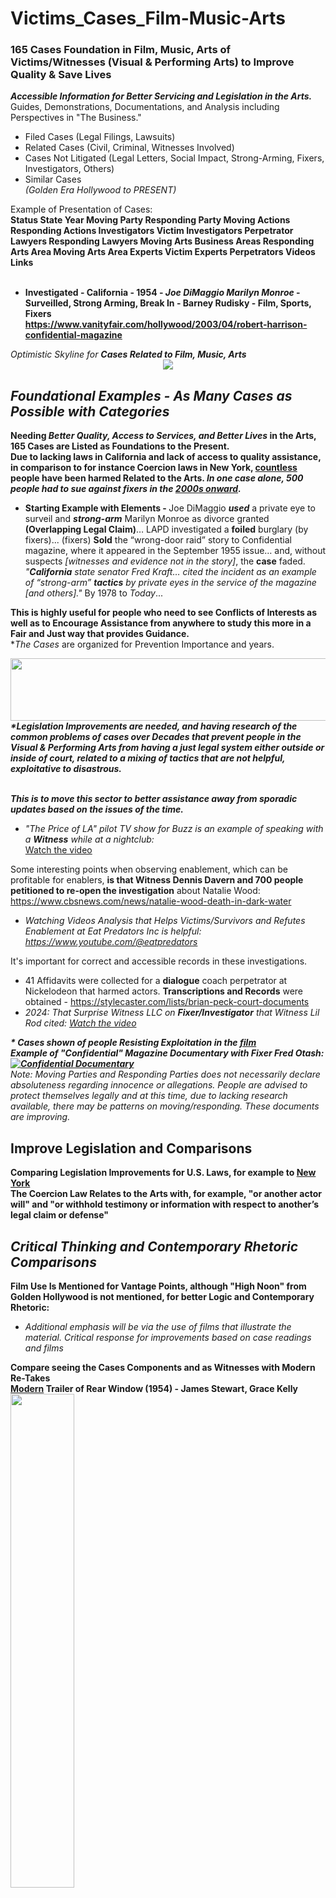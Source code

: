 # Victims_Cases_Film-Music-Arts
<h3>165 Cases Foundation in Film, Music, Arts of Victims/Witnesses (Visual & Performing Arts) to Improve Quality & Save Lives</h3>
<i><b>Accessible Information for Better Servicing and Legislation in the Arts.</i></b>
<br>Guides, Demonstrations, Documentations, and Analysis including Perspectives in "The Business." </i><br> 

- Filed Cases (Legal Filings, Lawsuits)<br>
- Related Cases (Civil, Criminal, Witnesses Involved)<br>
- Cases Not Litigated (Legal Letters, Social Impact, Strong-Arming, Fixers, Investigators, Others)<br>
- Similar Cases<br>
 <i>(Golden Era Hollywood to PRESENT)</i> 

Example of Presentation of Cases:<br>
<b>
Status	State	Year	Moving Party	Responding Party	Moving Actions	Responding Actions	Investigators Victim	Investigators Perpetrator	Lawyers Responding	Lawyers Moving	Arts Business Areas	Responding Arts Area	Moving Arts Area	Experts Victim	Experts Perpetrators	Videos	Links											
<br>
- Investigated -	California -	1954 -	<i>Joe DiMaggio	Marilyn Monroe</i> -	Surveilled, Strong Arming, Break In	- 	Barney Rudisky	-		Film, Sports, Fixers					<br>	https://www.vanityfair.com/hollywood/2003/04/robert-harrison-confidential-magazine		
</b>
<i>Optimistic Skyline for <b>Cases Related to Film, Music, Arts</b><br></i>
<center><img src="https://github.com/RescueSocialTech/Victims_Cases_Film-Music-Arts/blob/main/z- skyline new york city.jpg"></center>	

## <i>Foundational Examples - As Many Cases as Possible with Categories</i>
<b>Needing <i>Better Quality, Access to Services, and Better Lives</i> in the Arts, 165 Cases are Listed as Foundations to the Present.
<br>Due to lacking laws in California and lack of access to quality assistance, in comparison to for instance Coercion laws in New York, <b><a href="https://theaccidentalgangster.com/about-us/">countless</a></b> people have been harmed Related to the Arts. <i>In one case alone, 500 people had to sue against fixers in the <a href="https://www.hollywoodreporter.com/business/business-news/anthony-pellicano-wiretap-lawsuit-nears-562721/">2000s onward</a>.</i><br>
- <b>Starting Example with Elements - </b></b> Joe DiMaggio <i><b>used</b></i> a private eye to surveil and <i><b>strong-arm</b></i> Marilyn Monroe as divorce granted <b>(Overlapping Legal Claim)</b>… LAPD investigated a <b>foiled</b> burglary (by fixers)... (fixers) <b>Sold</b> the “wrong-door raid” story to Confidential magazine, where it appeared in the September 1955 issue… and, without suspects <i>[witnesses and evidence not in the story]</i>, the <b>case</b> faded.<br>
<i>"<b>California</b> state senator Fred Kraft… cited the incident as an example of “strong-arm” <b>tactics</b> by private eyes in the service of the magazine [and others]."</i> By 1978 to <i>Today</i>...

<b>This is highly useful for people who need to see Conflicts of Interests as well as to Encourage Assistance from anywhere to study this more in a Fair and Just way that provides Guidance.</b>
<br>*<i>The Cases</i> are organized for Prevention Importance and years.
<br>
<center><img src="https://github.com/RescueSocialTech/Victims_Cases_Film-Music-Arts/blob/main/z-film-arts-banner.jpg" width="600" height="100"></center>	
<i><b>*Legislation Improvements are needed, and having research of the common problems of cases over Decades that prevent people in the Visual & Performing Arts from having a just legal system either outside or inside of court, related to a mixing of tactics that are not helpful, exploitative to disastrous.

<br>This is to move this sector to better assistance away from sporadic updates based on the issues of the time.</i></b>
- <i>"The Price of LA" pilot TV show for Buzz is an example of speaking with a <b>Witness</b> while at a nightclub:</i>
<br>[Watch the video](https://vimeo.com/311363928)

Some interesting points when observing enablement, which can be profitable for enablers, <b>is that Witness Dennis Davern and 700 people petitioned to re-open the investigation</b> about Natalie Wood: https://www.cbsnews.com/news/natalie-wood-death-in-dark-water
<br>
- <i>Watching Videos Analysis that Helps Victims/Survivors and Refutes Enablement at Eat Predators Inc is helpful: https://www.youtube.com/@eatpredators</i>

It's important for correct and accessible records in these investigations.
- 41 Affidavits were collected for a <b>dialogue</b> coach perpetrator at Nickelodeon that harmed actors. <b>Transcriptions and Records</b> were obtained - https://stylecaster.com/lists/brian-peck-court-documents 
- <i>2024: That Surprise Witness LLC on <b>Fixer/Investigator</b> that Witness Lil Rod cited: [Watch the video](https://www.youtube.com/watch?v=qr3zYt5Ae-s)</i>

<i><b>* Cases shown of people Resisting Exploitation in the <a href="https://youtu.be/YW1yH-bTWi8">film</a></a><br>
<b>Example of "Confidential" Magazine Documentary with Fixer Fred Otash:</b>
<br>
[![Confidential Documentary](https://img.youtube.com/vi/YW1yH-bTWi8/0.jpg)](https://youtu.be/YW1yH-bTWi8)<br>
</b>Note: Moving Parties and Responding Parties does not necessarily declare absoluteness regarding innocence or allegations. People are advised to protect themselves legally and at this time, due to lacking research available, there may be patterns on moving/responding. These documents are improving.</i><b>

## <b>Improve Legislation and Comparisons </i>
Comparing Legislation Improvements for U.S. Laws, for example to <a href="https://newyork.public.law/laws/n.y._penal_law_section_135.60">New York</a></b>
<br>The Coercion Law Relates to the Arts with, for example, "or another actor will" and "or withhold testimony or information with respect to another’s legal claim or defense"

## <i>Critical Thinking and Contemporary Rhetoric Comparisons</i>
<b>Film Use Is Mentioned for Vantage Points, although "High Noon" from Golden Hollywood is not mentioned, for better Logic and Contemporary Rhetoric:</b>
- </b><i>Additional emphasis will be via the use of films that illustrate the material. Critical response for improvements based on case readings and films</i>
<b>
Compare seeing the Cases Components and as Witnesses with Modern Re-Takes
<br><a href="https://www.youtube.com/watch?v=DbFi2SnRPT4">Modern</a> Trailer of Rear Window (1954) - James Stewart, Grace Kelly<br>
<a href="https://www.youtube.com/watch?v=DbFi2SnRPT4">
<img src="https://img.youtube.com/vi/DbFi2SnRPT4/0.jpg" width=45% height=45%>
</a>
<br>Compare to the Original Trailer's Perspective Vantage Point (Cameras, Looking As a Witness from the Rear Window, Alfred Hitchcock) from Universal Pictures - <i>https://youtu.be/HejJ-yLmf3Y?si=V4Iji07lhB2faZeT</i><br>
- Watch the Full Movie of Rear Window on <a href="https://archive.org/details/rear.-window.-1954.by-hitchcock.-720p.x-264.-aac.-multisub.mkv-zen-bud">Archive Nonprofit</a><br>
</b><i>Comprehensive in the principles and methods of critical thinking and effective communication. Learn the <b>Elements of These Cases</b> and types of
argument, logic-related impediments and fallacies, elements in respect to cogent reasoning, as well as the methods for recognizing and analyzing argumentative rhetoric and extended arguments. A special emphasis will be on the practical application of the aforementioned
elements to interpersonal communication and issues via readings and film viewings.<br>
- Logic and Contemporary Rhetoric: <b>The Use of Reason in Everyday Life</b></i>
(2011 version has cameras on the cover)<br><a href="https://archive.org/details/logiccontemporar0000kaha_b2b5/mode/2up">Full Free Book on Archive Org</a><br>

## Elements for Perspectives, Guides and Comparisons
  Better Quality, Helpful Services are Needed with Access and Better Laws Preventing Coercion. Cases Related to the Arts are listed in Details and in Easy Documents for references to encourage knowledge and competition in business, to assist individuals.<br>

<b><i>"A-List (artists), wall-street titans, famous sports stars, (billionaires-finances), heads of studios, politicians, you know some of the most powerful people in the world and it was the company everyone wanted to be in..."</b>
<br>See Molly's Game | On-set visit with Molly Bloom "Writer": https://www.youtube.com/watch?v=XCb4DJ7qfN0</i><br>

- <i>California's <a href="https://www.forthepeople.com/blog/california-updates-sexual-abuse-and-cover-accountability-act/">AB 2777</a> was not enough. Laws against coercion will reduce the continuance of enabled harm.<br></i>

- In <a href="https://github.com/RescueSocial/Victims_Cases_Film-Music-Arts/tree/main/Cases%20Documentation-Filings"><b>Documentations-Cases</a> and <a href="https://github.com/RescueSocial/Victims_Cases_Film-Music-Arts/tree/main/Perceptions%20Guides%20to%20Fixers">Perception Guides to Fixers</a>, see educational film sequences and interviews</b>:
<br><b><i></b><a href="https://www.youtube.com/watch?v=Igs1WM2pA54">Dial M</a> (1954) - Example Coercion Scene: Your Word Against Mine (2/10) | Movieclips, in Context<br></i>
<a href="https://www.youtube.com/watch?v=Igs1WM2pA54">
<img src="https://img.youtube.com/vi/Igs1WM2pA54/0.jpg" width=45% height=45%></a><br>
<i>Example Scene Next Step - After Coercion and Without Witness, Now Focusing on a Letter, Tampered Objects<br> 
<b><i></b><a href="https://www.youtube.com/watch?v=DaWi5EoJVGA">Dial M</a> (1954) - A Very Serious Position Scene - Alfred Hitchcock Film with Grace Kelly (7/10): https://www.youtube.com/watch?v=DaWi5EoJVGA<br>
(Laws in California Can Focus on Objects and Financials Without New York's Conduct)</i><br><br>

- <b>Comedic Metaphor </b>- Some Like It Hot (1959) <b>Trailer | MGM Studios - showing Musician Witnesses escaping to another state - </b> https://www.youtube.com/watch?v=97TYs2YXbJw
<i><br>Joe and Jerry, Musician Witnesses, on the run in an MGM film, <a href="https://www.youtube.com/watch?v=KJJlcNayRQk">Scene of alleged Fixer implications (See Guide)</a>.</i>

<i>Obtaining Better Quality, Comedic Metaphor, with Intercommunication 
<br>in Jane Russell and Marilyn Monroe <a href="https://youtu.be/60CM2-mFJWQ?si=ktvSoZyAR0vlX9UX">Movie</a></i>:<br>
<center><a href="https://youtu.be/60CM2-mFJWQ?si=ktvSoZyAR0vlX9UX"><img src="https://github.com/RescueSocialTech/Victims_Cases_Film-Music-Arts/blob/main/v- Jane Russell and Marilyn Monroe Confront Investigator in Movie.png" width=45% height=45%></a></center>	

<center><img src="https://images.unsplash.com/photo-1567284364258-30c429a24b81?crop=entropy&cs=tinysrgb&fit=max&fm=jpg&ixid=MnwxMjA3fDB8MXxzZWFyY2h8MXx8d2VsY29tZSUyMGFib2FyZHx8MHx8fHwxNjE5MzAxMTQ2&ixlib=rb-1.2.1&q=80&w=1080" width=40% height=40%/>

## Cases Related to the Arts - Optimistic for others to Build
<b><i>We will be improving this with cases analysis, as well as knowledge in VISUAL AND PERFORMING ARTS or "Hollywood" Cases, which will increase the quality improvements accessible and to save lives!</i></b><br>
<i>Welcome Aboard</i><br>

- <b><i>Over <a href="https://github.com/RescueSocial/Cases_Film_Music_Arts_Hollywood">500 Cases in Film, Music, Arts</a> are growing and with Assistance from across the United States.</i></b>
- <i>Please See the Entire Repository for Foundational Understanding, for Better Outcomes</i>
- <b>Consumer Financial Protection Bureau</b><br>
https://www.consumerfinance.gov

<img src="https://fredericksymphony.org/wp-content/uploads/2019/08/FSOAug19-1.jpg" width=20% height=20%/></center>

